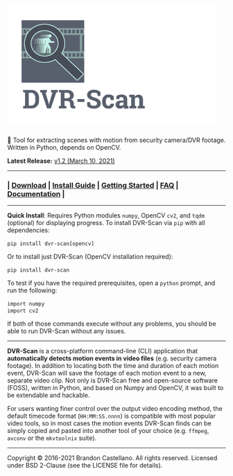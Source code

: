 # ![DVR-Scan Logo](https://raw.githubusercontent.com/Breakthrough/DVR-Scan/master/docs/img/dvr-scan-logo_small.png)
:vhs: Tool for extracting scenes with motion from security camera/DVR footage.  Written in Python, depends on OpenCV.

**Latest Release:** [v1.2 (March 10, 2021)](http://dvr-scan.readthedocs.io/en/latest/changelog/)

------------------------------------------------

### | [Download](http://dvr-scan.readthedocs.io/en/latest/download/) | [Install Guide](http://dvr-scan.readthedocs.io/en/latest/guide/installing/) | [Getting Started](http://dvr-scan.readthedocs.io/en/latest/guide/examples/) | [FAQ](http://dvr-scan.readthedocs.io/en/latest/faq/) | [Documentation](http://dvr-scan.readthedocs.io/) |

------------------------------------------------

**Quick Install**: Requires Python modules `numpy`, OpenCV `cv2`, and `tqdm` (optional) for displaying progress.  To install DVR-Scan via `pip` with all dependencies:

    pip install dvr-scan[opencv]

Or to install just DVR-Scan (OpenCV installation required):

    pip install dvr-scan

To test if you have the required prerequisites, open a `python` prompt, and run the following:

    import numpy
    import cv2

If both of those commands execute without any problems, you should be able to run DVR-Scan without any issues.

------------------------------------------------

**DVR-Scan** is a cross-platform command-line (CLI) application that **automatically detects motion events in video files** (e.g. security camera footage).  In addition to locating both the time and duration of each motion event, DVR-Scan will save the footage of each motion event to a new, separate video clip.  Not only is DVR-Scan free and open-source software (FOSS), written in Python, and based on Numpy and OpenCV, it was built to be extendable and hackable.

For users wanting finer control over the output video encoding method, the default timecode format (`HH:MM:SS.nnnn`) is compatible with most popular video tools, so in most cases the motion events DVR-Scan finds can be simply copied and pasted into another tool of your choice (e.g. `ffmpeg`, `avconv` or the `mkvtoolnix` suite).

------------------------------------------------

Copyright © 2016-2021 Brandon Castellano. All rights reserved.
Licensed under BSD 2-Clause (see the LICENSE file for details).
